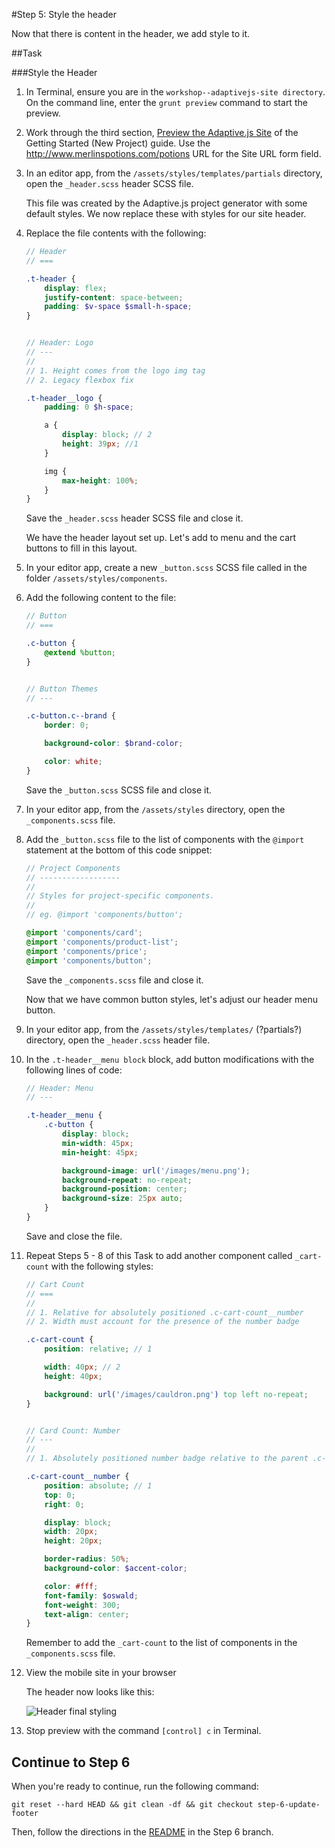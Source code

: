#Step 5: Style the header

Now that there is content in the header, we add style to it.

##Task

###Style the Header


1. In Terminal, ensure you are in the `workshop--adaptivejs-site directory`. On the command line, enter the `grunt preview` command to start the preview.
2. Work through the third section, [Preview the Adaptive.js Site](https://cloud.mobify.com/docs/adaptivejs/getting-started/new-project/#/start-adaptivejs-server) of the Getting Started (New Project) guide. Use the http://www.merlinspotions.com/potions URL for the Site URL form field.
3. In an editor app, from the `/assets/styles/templates/partials` directory, open the `_header.scss` header SCSS file.

    This file was created by the Adaptive.js project generator with some default styles. We now replace these with styles for our site header.

4. Replace the file contents with the following:

    ```SCSS
    // Header
    // ===

    .t-header {
        display: flex;
        justify-content: space-between;
        padding: $v-space $small-h-space;
    }


    // Header: Logo
    // ---
    //
    // 1. Height comes from the logo img tag
    // 2. Legacy flexbox fix

    .t-header__logo {
        padding: 0 $h-space;

        a {
            display: block; // 2
            height: 39px; //1
        }

        img {
            max-height: 100%;
        }
    }
    ```
    
    Save the `_header.scss` header SCSS file and close it.

    We have the header layout set up. Let's add to menu and the cart buttons to fill in this layout.

5. In your editor app, create a new `_button.scss` SCSS file called in the folder `/assets/styles/components`.

6. Add the following content to the file:

    ```SCSS
    // Button
    // ===

    .c-button {
        @extend %button;
    }


    // Button Themes
    // ---

    .c-button.c--brand {
        border: 0;

        background-color: $brand-color;

        color: white;
    }
    ```

    Save the `_button.scss` SCSS file and close it.

7. In your editor app, from the `/assets/styles` directory, open the `_components.scss` file.

8. Add the `_button.scss` file to the list of components with the `@import` statement at the bottom of this code snippet:

    ```SCSS
    // Project Components
    // ------------------
    //
    // Styles for project-specific components.
    //
    // eg. @import 'components/button';

    @import 'components/card';
    @import 'components/product-list';
    @import 'components/price';
    @import 'components/button';
    ```
    
    Save the `_components.scss` file and close it.

    Now that we have common button styles, let's adjust our header menu button.
9. In your editor app, from the `/assets/styles/templates/` (?partials?) directory, open the `_header.scss` header file.
10. In the `.t-header__menu block` block, add button modifications with the following lines of code:

    ```SCSS
    // Header: Menu
    // ---

    .t-header__menu {
        .c-button {
            display: block;
            min-width: 45px;
            min-height: 45px;

            background-image: url('/images/menu.png');
            background-repeat: no-repeat;
            background-position: center;
            background-size: 25px auto;
        }
    }
    ```
    
    Save and close the file.

10. Repeat Steps 5 - 8 of this Task to add another component called `_cart-count` with the following styles:

    ```SCSS
    // Cart Count
    // ===
    //
    // 1. Relative for absolutely positioned .c-cart-count__number
    // 2. Width must account for the presence of the number badge

    .c-cart-count {
        position: relative; // 1

        width: 40px; // 2
        height: 40px;

        background: url('/images/cauldron.png') top left no-repeat;
    }


    // Card Count: Number
    // ---
    //
    // 1. Absolutely positioned number badge relative to the parent .c-cart-count

    .c-cart-count__number {
        position: absolute; // 1
        top: 0;
        right: 0;

        display: block;
        width: 20px;
        height: 20px;

        border-radius: 50%;
        background-color: $accent-color;

        color: #fff;
        font-family: $oswald;
        font-weight: 300;
        text-align: center;
    }
    ```

    Remember to add the `_cart-count` to the list of components in the `_components.scss` file.

11. View the mobile site in your browser

    The header now looks like this:

    ![Header final styling](https://s3.amazonaws.com/uploads.hipchat.com/15359/64553/Z8Dwb5hT0q9nYXO/Screen%20Shot%202015-01-19%20at%2010.28.56%20AM.png)


12. Stop preview with the command `[control] c` in Terminal.

## Continue to Step 6

When you're ready to continue, run the following command:

```
git reset --hard HEAD && git clean -df && git checkout step-6-update-footer
```

Then, follow the directions in the  [README](https://github.com/mobify/workshop--adaptivejs-site/blob/step-6-update-footer/README.md) in the Step 6 branch.
